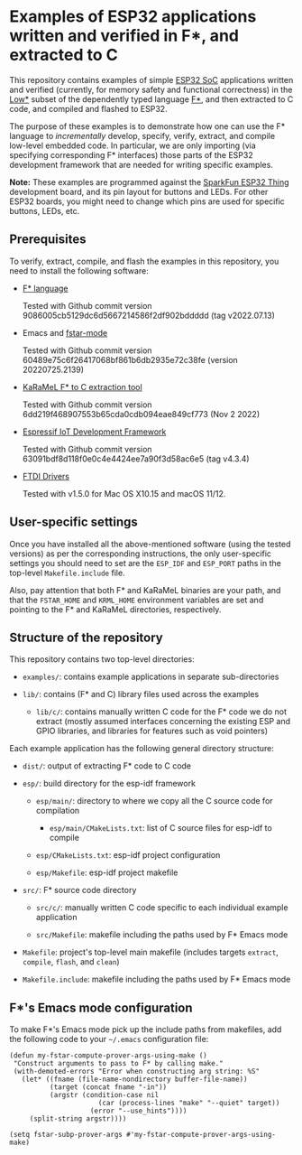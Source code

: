 # Examples of ESP32 applications written and verified in F\*, and extracted to C

This repository contains examples of simple [ESP32
SoC](https://www.espressif.com/en/products/socs/esp32) applications
written and verified (currently, for memory safety and functional
correctness) in the [Low*](http://dx.doi.org/10.1145/3110261) subset
of the dependently typed language [F\*](http://fstar-lang.org), and
then extracted to C code, and compiled and flashed to ESP32.

The purpose of these examples is to demonstrate how one can use the
F\* language to *incrementally* develop, specify, verify, extract, and
compile low-level embedded code. In particular, we are only importing
(via specifying corresponding F\* interfaces) those parts of the ESP32
development framework that are needed for writing specific examples.

**Note:** These examples are programmed against the [SparkFun ESP32
Thing](https://www.sparkfun.com/products/13907) development board, and
its pin layout for buttons and LEDs. For other ESP32 boards, you might
need to change which pins are used for specific buttons, LEDs, etc.

## Prerequisites

To verify, extract, compile, and flash the examples in this
repository, you need to install the following software:

* [F\* language](https://github.com/FStarLang/FStar)

  Tested with Github commit version 9086005cb5129dc6d5667214586f2df902bddddd (tag v2022.07.13)

* Emacs and [fstar-mode](https://github.com/FStarLang/fstar-mode.el)

  Tested with Github commit version 60489e75c6f26417068bf861b6db2935e72c38fe (version 20220725.2139)

* [KaRaMeL F\* to C extraction tool](https://github.com/FStarLang/karamel)

  Tested with Github commit version 6dd219f468907553b65cda0cdb094eae849cf773 (Nov 2 2022)

* [Espressif IoT Development Framework](https://github.com/espressif/esp-idf)

  Tested with Github commit version 63091bdf8d118f0e0c4e4424ee7a90f3d58ac6e5 (tag v4.3.4)

* [FTDI Drivers](https://learn.sparkfun.com/tutorials/how-to-install-ftdi-drivers)

  Tested with v1.5.0 for Mac OS X10.15 and macOS 11/12.

## User-specific settings

Once you have installed all the above-mentioned software (using the
tested versions) as per the corresponding instructions, the only
user-specific settings you should need to set are the `ESP_IDF` and
`ESP_PORT` paths in the top-level `Makefile.include` file.

Also, pay attention that both F\* and KaRaMeL binaries are your path,
and that the `FSTAR_HOME` and `KRML_HOME` environment variables are
set and pointing to the F\* and KaRaMeL directories, respectively.

## Structure of the repository

This repository contains two top-level directories:

* `examples/`: contains example applications in separate sub-directories

* `lib/`: contains (F\* and C) library files used across the examples

  * `lib/c/`: contains manually written C code for the F\* code we do
    not extract (mostly assumed interfaces concerning the existing ESP
    and GPIO libraries, and libraries for features such as void pointers)

Each example application has the following general directory structure:

* `dist/`: output of extracting F\* code to C code

* `esp/`: build directory for the esp-idf framework

  * `esp/main/`: directory to where we copy all the C source code for
    compilation

    * `esp/main/CMakeLists.txt`: list of C source files for esp-idf to
      compile

  * `esp/CMakeLists.txt`: esp-idf project configuration

  * `esp/Makefile`: esp-idf project makefile

* `src/`: F\* source code directory

  * `src/c/`: manually written C code specific to each individual
    example application

  * `src/Makefile`: makefile including the paths used by F\* Emacs mode

* `Makefile`: project's top-level main makefile (includes targets
  `extract`, `compile`, `flash`, and `clean`)

* `Makefile.include`: makefile including the paths used by F\* Emacs mode

## F\*'s Emacs mode configuration

To make F\*'s Emacs mode pick up the include paths from makefiles, add the
following code to your `~/.emacs` configuration file: 

```
(defun my-fstar-compute-prover-args-using-make ()
 "Construct arguments to pass to F* by calling make."
 (with-demoted-errors "Error when constructing arg string: %S"
   (let* ((fname (file-name-nondirectory buffer-file-name))
          (target (concat fname "-in"))
          (argstr (condition-case nil
                      (car (process-lines "make" "--quiet" target))
                    (error "--use_hints"))))
     (split-string argstr))))

(setq fstar-subp-prover-args #'my-fstar-compute-prover-args-using-make)
```

